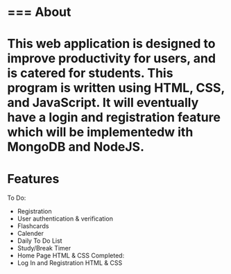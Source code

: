 ===
About
===
This web application is designed to improve productivity for users, and is catered for students. This program is written using HTML, CSS, and JavaScript. 
It will eventually have a login and registration feature which will be implementedw ith MongoDB and NodeJS.
===
Features
===
To Do:
- Registration
- User authentication & verification
- Flashcards
- Calender
- Daily To Do List
- Study/Break Timer
- Home Page HTML & CSS
Completed:
- Log In and Registration HTML & CSS 

